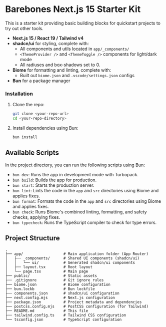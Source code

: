 # Barebones Next.js 15 Starter Kit

This is a starter kit providing basic building blocks for quickstart projects to try out other tools.

- **Next.js 15 / React 19 / Tailwind v4**
- **shadcn/ui** for styling, complete with:
   - All components and utils located in `app/_components/`
   - `<ThemeProvider />` and `<ThemeToggle />` components for light/dark mode
   - All radiuses and box-shadows set to 0.
- **Biome** for formatting and linting, complete with:
   - Built out `biome.json` and `.vscode/settings.json` configs
- **Bun** for a package manager

### Installation

1.  Clone the repo:
    ```bash
    git clone <your-repo-url>
    cd <your-repo-directory>
    ```
2.  Install dependencies using Bun:
    ```bash
    bun install
    ```

## Available Scripts

In the project directory, you can run the following scripts using Bun:

-   `bun dev`: Runs the app in development mode with Turbopack.
-   `bun build`: Builds the app for production.
-   `bun start`: Starts the production server.
-   `bun lint`: Lints the code in the `app` and `src` directories using Biome and applies fixes.
-   `bun format`: Formats the code in the `app` and `src` directories using Biome and applies fixes.
-   `bun check`: Runs Biome's combined linting, formatting, and safety checks, applying fixes.
-   `bun typecheck`: Runs the TypeScript compiler to check for type errors.

## Project Structure

```
.
├── app/                  # Main application folder (App Router)
│   ├── _components/      # Shared UI components (shadcn/ui)
│   │   └── ui/           # Generated shadcn/ui components
│   ├── layout.tsx        # Root layout
│   └── page.tsx          # Main page
├── public/               # Static assets
├── .gitignore            # Git ignore rules
├── biome.json            # Biome configuration
├── bun.lockb             # Bun lockfile
├── components.json       # shadcn/ui configuration
├── next.config.mjs       # Next.js configuration
├── package.json          # Project metadata and dependencies
├── postcss.config.mjs    # PostCSS configuration (for Tailwind)
├── README.md             # This file
├── tailwind.config.ts    # Tailwind CSS configuration
└── tsconfig.json         # TypeScript configuration
```